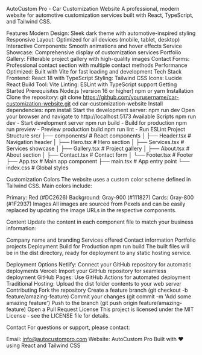 AutoCustom Pro - Car Customization Website
A professional, modern website for automotive customization services built with React, TypeScript, and Tailwind CSS.

Features
Modern Design: Sleek dark theme with automotive-inspired styling
Responsive Layout: Optimized for all devices (mobile, tablet, desktop)
Interactive Components: Smooth animations and hover effects
Service Showcase: Comprehensive display of customization services
Portfolio Gallery: Filterable project gallery with high-quality images
Contact Forms: Professional contact section with multiple contact methods
Performance Optimized: Built with Vite for fast loading and development
Tech Stack
Frontend: React 18 with TypeScript
Styling: Tailwind CSS
Icons: Lucide React
Build Tool: Vite
Linting: ESLint with TypeScript support
Getting Started
Prerequisites
Node.js (version 16 or higher)
npm or yarn
Installation
Clone the repository:
git clone https://github.com/yourusername/car-customization-website.git
cd car-customization-website
Install dependencies:
npm install
Start the development server:
npm run dev
Open your browser and navigate to http://localhost:5173
Available Scripts
npm run dev - Start development server
npm run build - Build for production
npm run preview - Preview production build
npm run lint - Run ESLint
Project Structure
src/
├── components/          # React components
│   ├── Header.tsx      # Navigation header
│   ├── Hero.tsx        # Hero section
│   ├── Services.tsx    # Services showcase
│   ├── Gallery.tsx     # Project gallery
│   ├── About.tsx       # About section
│   ├── Contact.tsx     # Contact form
│   └── Footer.tsx      # Footer
├── App.tsx             # Main app component
├── main.tsx           # App entry point
└── index.css          # Global styles

Customization
Colors
The website uses a custom color scheme defined in Tailwind CSS. Main colors include:

Primary: Red (#DC2626)
Background: Gray-900 (#111827)
Cards: Gray-800 (#1F2937)
Images
All images are sourced from Pexels and can be easily replaced by updating the image URLs in the respective components.

Content
Update the content in each component file to match your business information:

Company name and branding
Services offered
Contact information
Portfolio projects
Deployment
Build for Production
npm run build
The built files will be in the dist directory, ready for deployment to any static hosting service.

Deployment Options
Netlify: Connect your GitHub repository for automatic deployments
Vercel: Import your GitHub repository for seamless deployment
GitHub Pages: Use GitHub Actions for automated deployment
Traditional Hosting: Upload the dist folder contents to your web server
Contributing
Fork the repository
Create a feature branch (git checkout -b feature/amazing-feature)
Commit your changes (git commit -m 'Add some amazing feature')
Push to the branch (git push origin feature/amazing-feature)
Open a Pull Request
License
This project is licensed under the MIT License - see the LICENSE file for details.

Contact
For questions or support, please contact:

Email: info@autocustompro.com
Website: AutoCustom Pro
Built with ❤️ using React and Tailwind CSS
